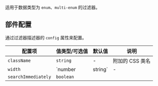 适用于数据类型为 `enum`、`multi-enum` 的过滤器。

## 部件配置

通过过滤器描述器的 `config` 属性来配置。

| 配置项 | 值类型/可选值 | 默认值 | 说明 |
| --- | --- | --- | --- |
| `className` | `string` | - | 附加的 CSS 类名 |
| `width` | `number | string` | - |  |
| `searchImmediately` | `boolean` |  |  |
